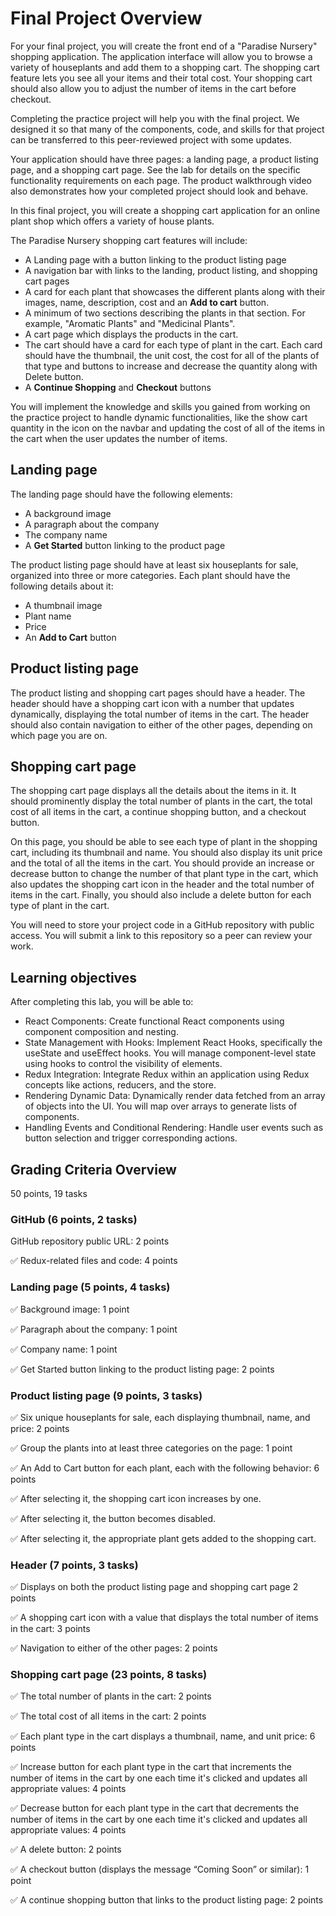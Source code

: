 # Final Project Overview

For your final project, you will create the front end of a "Paradise Nursery" shopping application. The application interface will allow you to browse a variety of houseplants and add them to a shopping cart. The shopping cart feature lets you see all your items and their total cost. Your shopping cart should also allow you to adjust the number of items in the cart before checkout.

Completing the practice project will help you with the final project. We designed it so that many of the components, code, and skills for that project can be transferred to this peer-reviewed project with some updates.

Your application should have three pages: a landing page, a product listing page, and a shopping cart page. See the lab for details on the specific functionality requirements on each page. The product walkthrough video also demonstrates how your completed project should look and behave.

In this final project, you will create a shopping cart application for an online plant shop which offers a variety of house plants.

The Paradise Nursery shopping cart features will include:

- A Landing page with a button linking to the product listing page
- A navigation bar with links to the landing, product listing, and shopping cart pages
- A card for each plant that showcases the different plants along with their images, name, description, cost and an **Add to cart** button.
- A minimum of two sections describing the plants in that section. For example, "Aromatic Plants" and "Medicinal Plants".
- A cart page which displays the products in the cart.
- The cart should have a card for each type of plant in the cart. Each card should have the thumbnail, the unit cost, the cost for all of the plants of that type and buttons to increase and decrease the quantity along with Delete button.
- A **Continue Shopping** and **Checkout** buttons

You will implement the knowledge and skills you gained from working on the practice project to handle dynamic functionalities, like the show cart quantity in the icon on the navbar and updating the cost of all of the items in the cart when the user updates the number of items.

## Landing page

The landing page should have the following elements:

- A background image
- A paragraph about the company
- The company name
- A **Get Started** button linking to the product page

The product listing page should have at least six houseplants for sale, organized into three or more categories. Each plant should have the following details about it:

- A thumbnail image
- Plant name
- Price
- An **Add to Cart** button

## Product listing page

The product listing and shopping cart pages should have a header. The header should have a shopping cart icon with a number that updates dynamically, displaying the total number of items in the cart. The header should also contain navigation to either of the other pages, depending on which page you are on.

## Shopping cart page

The shopping cart page displays all the details about the items in it. It should prominently display the total number of plants in the cart, the total cost of all items in the cart, a continue shopping button, and a checkout button.

On this page, you should be able to see each type of plant in the shopping cart, including its thumbnail and name. You should also display its unit price and the total of all the items in the cart. You should provide an increase or decrease button to change the number of that plant type in the cart, which also updates the shopping cart icon in the header and the total number of items in the cart. Finally, you should also include a delete button for each type of plant in the cart.

You will need to store your project code in a GitHub repository with public access. You will submit a link to this repository so a peer can review your work.

## Learning objectives

After completing this lab, you will be able to:

- React Components: Create functional React components using component composition and nesting.
- State Management with Hooks: Implement React Hooks, specifically the useState and useEffect hooks. You will manage component-level state using hooks to control the visibility of elements.
- Redux Integration: Integrate Redux within an application using Redux concepts like actions, reducers, and the store.
- Rendering Dynamic Data: Dynamically render data fetched from an array of objects into the UI. You will map over arrays to generate lists of components.
- Handling Events and Conditional Rendering: Handle user events such as button selection and trigger corresponding actions.

## Grading Criteria Overview

50 points, 19 tasks

### GitHub (6 points, 2 tasks)

GitHub repository public URL: 2 points

✅ Redux-related files and code: 4 points

### Landing page (5 points, 4 tasks)

✅ Background image: 1 point

✅ Paragraph about the company: 1 point

✅ Company name: 1 point

✅ Get Started button linking to the product listing page: 2 points

### Product listing page (9 points, 3 tasks)

✅ Six unique houseplants for sale, each displaying thumbnail, name, and price: 2 points

✅ Group the plants into at least three categories on the page: 1 point

✅ An Add to Cart button for each plant, each with the following behavior: 6 points

✅ After selecting it, the shopping cart icon increases by one.

✅ After selecting it, the button becomes disabled.

✅ After selecting it, the appropriate plant gets added to the shopping cart.

### Header (7 points, 3 tasks)

✅ Displays on both the product listing page and shopping cart page 2 points

✅ A shopping cart icon with a value that displays the total number of items in the cart: 3 points

✅ Navigation to either of the other pages: 2 points

### Shopping cart page (23 points, 8 tasks)

✅ The total number of plants in the cart: 2 points

✅ The total cost of all items in the cart: 2 points

✅ Each plant type in the cart displays a thumbnail, name, and unit price: 6 points

✅ Increase button for each plant type in the cart that increments the number of items in the cart by one each time it's clicked and updates all appropriate values: 4 points

✅ Decrease button for each plant type in the cart that decrements the number of items in the cart by one each time it's clicked and updates all appropriate values: 4 points

✅ A delete button: 2 points

✅ A checkout button (displays the message “Coming Soon” or similar): 1 point

✅ A continue shopping button that links to the product listing page: 2 points
